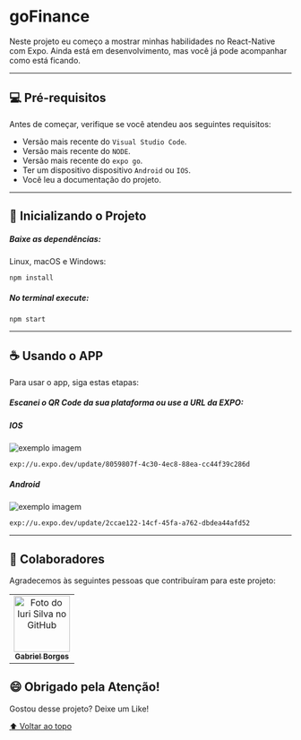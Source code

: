 # goFinance


Neste projeto eu começo a mostrar minhas habilidades no React-Native com Expo. Ainda está em desenvolvimento, mas você já pode acompanhar como está ficando.

---

## 💻 Pré-requisitos

Antes de começar, verifique se você atendeu aos seguintes requisitos:
<!---Estes são apenas requisitos de exemplo. Adicionar, duplicar ou remover conforme necessário--->
* Versão mais recente do `Visual Studio Code`.
* Versão mais recente do `NODE`.
* Versão mais recente do `expo go`.
* Ter um dispositivo dispositivo `Android` ou `IOS`. 
* Você leu a documentação do projeto.

---

## 🚀 Inicializando o Projeto

##### Baixe as dependências:
Linux, macOS e Windows:
```
npm install
```

##### No terminal execute:
```
npm start
```
---

## ☕ Usando o APP

Para usar o app, siga estas etapas:

##### Escanei o QR Code da sua plataforma ou use a URL da EXPO:

##### IOS

<img src="./assets/ios_qr.png" alt="exemplo imagem">

```
exp://u.expo.dev/update/8059807f-4c30-4ec8-88ea-cc44f39c286d
```

##### Android

<img src="./assets/android_qr.png" alt="exemplo imagem">

```
exp://u.expo.dev/update/2ccae122-14cf-45fa-a762-dbdea44afd52
```
---

## 🤝 Colaboradores

Agradecemos às seguintes pessoas que contribuíram para este projeto:

<table>
  <tr>
    <td align="center">
      <a href="https://github.com/GabrielBorges2000">
        <img src="https://avatars.githubusercontent.com/u/112534393?v=4" width="100px;" alt="Foto do Iuri Silva no GitHub"/><br>
        <sub>
          <b>Gabriel Borges</b>
        </sub>
      </a>
    </td>
  </tr>
</table>


## 😄 Obrigado pela Atenção!<br>

Gostou desse projeto? Deixe um Like!

[⬆ Voltar ao topo](#React-Navigation-Example-Project)<br>